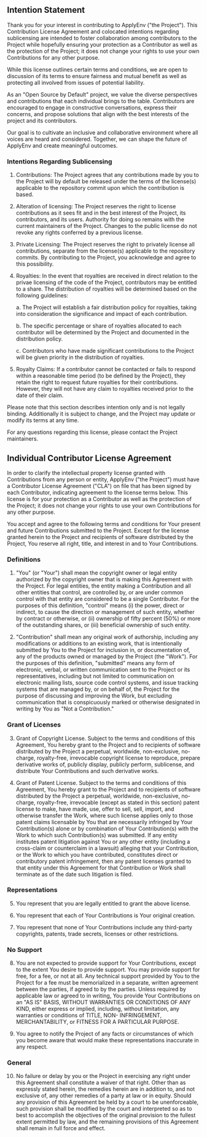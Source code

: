 ## Intention Statement

Thank you for your interest in contributing to ApplyEnv ("the Project"). This Contribution License Agreement and colocated intentions regarding sublicensing are intended to foster collaboration among contributors to the Project while hopefully ensuring your protection as a Contributor as well as the protection of the Project; it does not change your rights to use your own Contributions for any other purpose.

While this license outlines certain terms and conditions, we are open to discussion of its terms to ensure fairness and mutual benefit as well as protecting all involved from issues of potential liability.

As an "Open Source by Default" project, we value the diverse perspectives and contributions that each individual brings to the table. Contributors are encouraged to engage in constructive conversations, express their concerns, and propose solutions that align with the best interests of the project and its contributors.

Our goal is to cultivate an inclusive and collaborative environment where all voices are heard and considered. Together, we can shape the future of ApplyEnv and create meaningful outcomes.

### Intentions Regarding Sublicensing
1. Contributions: The Project agrees that any contributions made by you to the Project will by default be released under the terms of the license(s) applicable to the repository commit upon which the contribution is based.

2. Alteration of licensing: The Project reserves the right to license contributions as it sees fit and in the best interest of the Project, its contributors, and its users. Authority for doing so remains with the current maintainers of the Project. Changes to the public license do not revoke any rights conferred by a previous license.

3. Private Licensing: The Project reserves the right to privately license all contributions, separate from the license(s) applicable to the repository commits. By contributing to the Project, you acknowledge and agree to this possibility.

4. Royalties: In the event that royalties are received in direct relation to the privae licensing of the code of the Project, contributors may be entitled to a share. The distribution of royalties will be determined based on the following guidelines:

   a. The Project will establish a fair distribution policy for royalties, taking into consideration the significance and impact of each contribution.

   b. The specific percentage or share of royalties allocated to each contributor will be determined by the Project and documented in the distribution policy.

   c. Contributors who have made significant contributions to the Project will be given priority in the distribution of royalties.

5. Royalty Claims: If a contributor cannot be contacted or fails to respond within a reasonable time period (to be defined by the Project), they retain the right to request future royalties for their contributions. However, they will not have any claim to royalties received prior to the date of their claim.

Please note that this section describes intention only and is not legally binding. Additionally it is subject to change, and the Project may update or modify its terms at any time.

For any questions regarding this license, please contact the Project maintainers.

## Individual Contributor License Agreement

In order to clarify the intellectual property license granted with Contributions from any person or entity, ApplyEnv ("the Project") must have a Contributor License Agreement ("CLA") on file that has been signed by each Contributor, indicating agreement to the license terms below. This license is for your protection as a Contributor as well as the protection of the Project; it does not change your rights to use your own Contributions for any other purpose.

You accept and agree to the following terms and conditions for Your present and future Contributions submitted to the Project. Except for the license granted herein to the Project and recipients of software distributed by the Project, You reserve all right, title, and interest in and to Your Contributions.

### Definitions

1. "You" (or "Your") shall mean the copyright owner or legal entity authorized by the copyright owner that is making this Agreement with the Project. For legal entities, the entity making a Contribution and all other entities that control, are controlled by, or are under common control with that entity are considered to be a single Contributor. For the purposes of this definition, "control" means (i) the power, direct or indirect, to cause the direction or management of such entity, whether by contract or otherwise, or (ii) ownership of fifty percent (50%) or more of the outstanding shares, or (iii) beneficial ownership of such entity.

2. "Contribution" shall mean any original work of authorship, including any modifications or additions to an existing work, that is intentionally submitted by You to the Project for inclusion in, or documentation of, any of the products owned or managed by the Project (the "Work"). For the purposes of this definition, "submitted" means any form of electronic, verbal, or written communication sent to the Project or its representatives, including but not limited to communication on electronic mailing lists, source code control systems, and issue tracking systems that are managed by, or on behalf of, the Project for the purpose of discussing and improving the Work, but excluding communication that is conspicuously marked or otherwise designated in writing by You as "Not a Contribution."

### Grant of Licenses

3. Grant of Copyright License. Subject to the terms and conditions of this Agreement, You hereby grant to the Project and to recipients of software distributed by the Project a perpetual, worldwide, non-exclusive, no-charge, royalty-free, irrevocable copyright license to reproduce, prepare derivative works of, publicly display, publicly perform, sublicense, and distribute Your Contributions and such derivative works.

4. Grant of Patent License. Subject to the terms and conditions of this Agreement, You hereby grant to the Project and to recipients of software distributed by the Project a perpetual, worldwide, non-exclusive, no-charge, royalty-free, irrevocable (except as stated in this section) patent license to make, have made, use, offer to sell, sell, import, and otherwise transfer the Work, where such license applies only to those patent claims licensable by You that are necessarily infringed by Your Contribution(s) alone or by combination of Your Contribution(s) with the Work to which such Contribution(s) was submitted. If any entity institutes patent litigation against You or any other entity (including a cross-claim or counterclaim in a lawsuit) alleging that your Contribution, or the Work to which you have contributed, constitutes direct or contributory patent infringement, then any patent licenses granted to that entity under this Agreement for that Contribution or Work shall terminate as of the date such litigation is filed.

### Representations

5. You represent that you are legally entitled to grant the above license. 

6. You represent that each of Your Contributions is Your original creation.

7. You represent that none of Your Contributions include any third-party copyrights, patents, trade secrets, licenses or
other restrictions.

### No Support
8. You are not expected to provide support for Your Contributions, except to the extent You desire to provide support. You may provide support for free, for a fee, or not at all. Any technical support provided by You to the Project for a fee must be memorialized in a separate, written agreement between the parties, if agreed to by the parties. Unless required by applicable law or agreed to in writing, You provide Your Contributions on an "AS IS" BASIS, WITHOUT WARRANTIES OR CONDITIONS OF ANY KIND, either express or implied, including, without limitation, any warranties or conditions of TITLE, NON- INFRINGEMENT, MERCHANTABILITY, or FITNESS FOR A PARTICULAR PURPOSE.

9. You agree to notify the Project of any facts or circumstances of which you become aware that would make these representations inaccurate in any respect.

### General
10.  No failure or delay by you or the Project in exercising any right under this Agreement shall constitute a waiver of that right. Other than as expressly stated herein, the remedies herein are in addition to, and not exclusive of, any other remedies of a party at law or in equity. Should any provision of this Agreement be held by a court to be unenforceable, such provision shall be modified by the court and interpreted so as to best to accomplish the objectives of the original provision to the fullest extent permitted by law, and the remaining provisions of this Agreement shall remain in full force and effect.